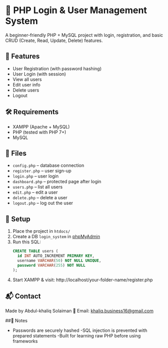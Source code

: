 # 🔐 PHP Login & User Management System

A beginner-friendly PHP + MySQL project with login, registration, and basic CRUD (Create, Read, Update, Delete) features.

## 🚀 Features
- User Registration (with password hashing)
- User Login (with session)
- View all users
- Edit user info
- Delete users
- Logout

## 🛠 Requirements
- XAMPP (Apache + MySQL)
- PHP (tested with PHP 7+)
- MySQL

## 📂 Files
- `config.php` – database connection
- `register.php` – user sign-up
- `login.php` – user login
- `dashboard.php` – protected page after login
- `users.php` – list all users
- `edit.php` – edit a user
- `delete.php` – delete a user
- `logout.php` – log out the user

## 🧪 Setup
1. Place the project in `htdocs/`
2. Create a DB `login_system` in [phpMyAdmin](http://localhost/phpmyadmin)
3. Run this SQL:
   ```sql
   CREATE TABLE users (
     id INT AUTO_INCREMENT PRIMARY KEY,
     username VARCHAR(50) NOT NULL UNIQUE,
     password VARCHAR(255) NOT NULL
   );
4. Start XAMPP & visit: http://localhost/your-folder-name/register.php
   
## 📬 Contact
Made by Abdul-khaliq Solaiman
📧 Email: khaliq.business16@gmail.com

##📌 Notes
- Passwords are securely hashed
-SQL injection is prevented with prepared statements
-Built for learning raw PHP before using frameworks

  

